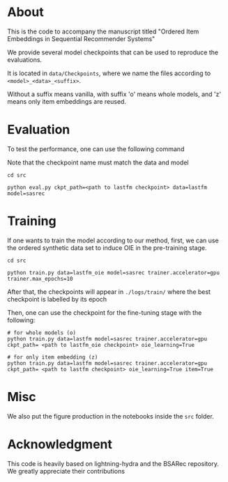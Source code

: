 # About

This is the code to accompany the manuscript titled "Ordered Item Embeddings in Sequential Recommender Systems"

We provide several model checkpoints that can be used to reproduce the evaluations.

It is located in `data/Checkpoints`, where we name the files according to `<model>_<data>_<suffix>`.

Without a suffix means vanilla, with suffix 'o' means whole models, and 'z' means only item embeddings are reused.

# Evaluation

To test the performance, one can use the following command

Note that the checkpoint name must match the data and model

```
cd src

python eval.py ckpt_path=<path to lastfm checkpoint> data=lastfm model=sasrec

```

# Training

If one wants to train the model according to our method, first, we can use the ordered synthetic data set to induce OIE in the pre-training stage.

```
cd src

python train.py data=lastfm_oie model=sasrec trainer.accelerator=gpu trainer.max_epochs=10
```

After that, the checkpoints will appear in `./logs/train/` where the best checkpoint is labelled by its epoch

Then, one can use the checkpoint for the fine-tuning stage with the following:

```
# for whole models (o)
python train.py data=lastfm model=sasrec trainer.accelerator=gpu ckpt_path= <path to lastfm_oie checkpoint> oie_learning=True

# for only item embedding (z)
python train.py data=lastfm model=sasrec trainer.accelerator=gpu ckpt_path= <path to lastfm checkpoint> oie_learning=True item=True
```

# Misc

We also put the figure production in the notebooks inside the `src` folder.

# Acknowledgment

This code is heavily based on lightning-hydra and the BSARec repository. We greatly appreciate their contributions
